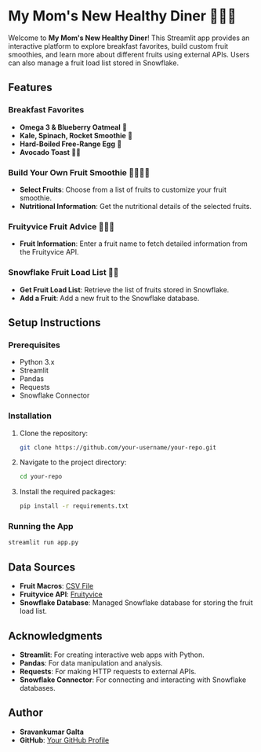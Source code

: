 # My Mom's New Healthy Diner 🥗🍓🥑

Welcome to **My Mom's New Healthy Diner**! This Streamlit app provides an interactive platform to explore breakfast favorites, build custom fruit smoothies, and learn more about different fruits using external APIs. Users can also manage a fruit load list stored in Snowflake.

## Features

### Breakfast Favorites
- **Omega 3 & Blueberry Oatmeal** 🥣
- **Kale, Spinach, Rocket Smoothie** 🥗
- **Hard-Boiled Free-Range Egg** 🐔
- **Avocado Toast** 🥑🍞

### Build Your Own Fruit Smoothie 🍌🥭🥝🍇
- **Select Fruits**: Choose from a list of fruits to customize your fruit smoothie.
- **Nutritional Information**: Get the nutritional details of the selected fruits.

### Fruityvice Fruit Advice 🍎🍊🍋
- **Fruit Information**: Enter a fruit name to fetch detailed information from the Fruityvice API.

### Snowflake Fruit Load List 🍒🍍
- **Get Fruit Load List**: Retrieve the list of fruits stored in Snowflake.
- **Add a Fruit**: Add a new fruit to the Snowflake database.

## Setup Instructions

### Prerequisites
- Python 3.x
- Streamlit
- Pandas
- Requests
- Snowflake Connector

### Installation
1. Clone the repository:
   ```bash
   git clone https://github.com/your-username/your-repo.git
   ```
2. Navigate to the project directory:
   ```bash
   cd your-repo
   ```
3. Install the required packages:
   ```bash
   pip install -r requirements.txt
   ```

### Running the App
```bash
streamlit run app.py
```

## Data Sources
- **Fruit Macros**: [CSV File](https://uni-lab-files.s3.us-west-2.amazonaws.com/dabw/fruit_macros.txt)
- **Fruityvice API**: [Fruityvice](https://fruityvice.com/api)
- **Snowflake Database**: Managed Snowflake database for storing the fruit load list.

## Acknowledgments
- **Streamlit**: For creating interactive web apps with Python.
- **Pandas**: For data manipulation and analysis.
- **Requests**: For making HTTP requests to external APIs.
- **Snowflake Connector**: For connecting and interacting with Snowflake databases.

## Author
- **Sravankumar Galta**
- **GitHub**: [Your GitHub Profile](https://github.com/SravanGatla)

